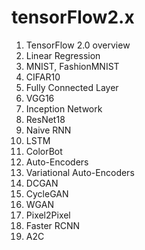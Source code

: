 # tensorFlow2.x

1. TensorFlow 2.0 overview
2. Linear Regression
3. MNIST, FashionMNIST
4. CIFAR10
5. Fully Connected Layer
6. VGG16
7. Inception Network
8. ResNet18
9. Naive RNN
10. LSTM
11. ColorBot
12. Auto-Encoders
13. Variational Auto-Encoders
14. DCGAN
15. CycleGAN
16. WGAN
17. Pixel2Pixel
18. Faster RCNN
19. A2C
